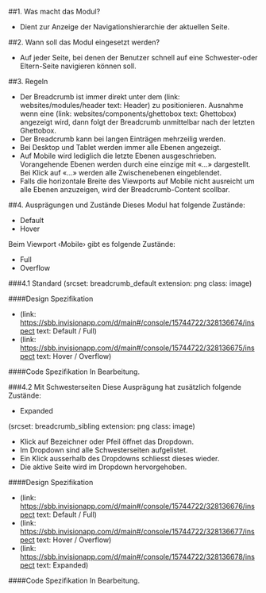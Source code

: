 ##1. Was macht das Modul?
* Dient zur Anzeige der Navigationshierarchie der aktuellen Seite.

##2. Wann soll das Modul eingesetzt werden? 
* Auf jeder Seite, bei denen der Benutzer schnell auf eine Schwester-oder Eltern-Seite navigieren können soll.

##3. Regeln
* Der Breadcrumb ist immer direkt unter dem (link: websites/modules/header text: Header) zu positionieren. Ausnahme wenn eine (link: websites/components/ghettobox text: Ghettobox) angezeigt wird, dann folgt der Breadcrumb unmittelbar nach der letzten Ghettobox.
* Der Breadcrumb kann bei langen Einträgen mehrzeilig werden.
* Bei Desktop und Tablet werden immer alle Ebenen angezeigt.
* Auf Mobile wird lediglich die letzte Ebenen ausgeschrieben. Vorangehende Ebenen werden durch eine einzige mit «...» dargestellt. Bei Klick auf «...» werden alle Zwischenebenen eingeblendet.
* Falls die horizontale Breite des Viewports auf Mobile nicht ausreicht um alle Ebenen anzuzeigen, wird der Breadcrumb-Content scollbar.

##4. Ausprägungen und Zustände 
Dieses Modul hat folgende Zustände:
* Default
* Hover

Beim Viewport ‹Mobile› gibt es folgende Zustände:
* Full
* Overflow

###4.1 Standard
(srcset: breadcrumb_default extension: png class: image)

####Design Spezifikation
*   (link: https://sbb.invisionapp.com/d/main#/console/15744722/328136674/inspect text: Default / Full)
*   (link: https://sbb.invisionapp.com/d/main#/console/15744722/328136675/inspect text: Hover / Overflow)

####Code Spezifikation
In Bearbeitung.

###4.2 Mit Schwesterseiten
Diese Ausprägung hat zusätzlich folgende Zustände:
* Expanded

(srcset: breadcrumb_sibling extension: png class: image)
* Klick auf Bezeichner oder Pfeil öffnet das Dropdown.
* Im Dropdown sind alle Schwesterseiten aufgelistet.
* Ein Klick ausserhalb des Dropdowns schliesst dieses wieder.
* Die aktive Seite wird im Dropdown hervorgehoben.

####Design Spezifikation
*   (link: https://sbb.invisionapp.com/d/main#/console/15744722/328136676/inspect text: Default / Full)
*   (link: https://sbb.invisionapp.com/d/main#/console/15744722/328136677/inspect text: Hover / Overflow)
*   (link: https://sbb.invisionapp.com/d/main#/console/15744722/328136678/inspect text: Expanded)

####Code Spezifikation
In Bearbeitung.